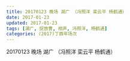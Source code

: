 ```yaml
---
title: 20170123 晚场 湖广 （冯照洋 栾云平 杨鹤通）
date: 2017-01-23
updated: 2017-01-23
tags: [湖广, 捉放曹, 相声, 冯照洋, 杨鹤通] 
categories: (2017)丁酉年场次 
---
```

20170123 晚场 湖广 （冯照洋 栾云平 杨鹤通）